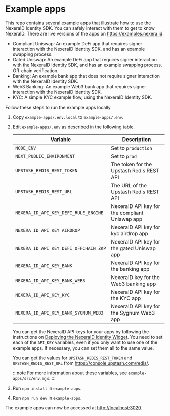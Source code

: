 # Example apps

This repo contains several example apps that illustrate how to use the NexeraID Identity SDK. You can safely interact with them to get to know NexeraID. There are live versions of the apps on <https://examples.nexera.id>.

- Compliant Uniswap: An example DeFi app that requires signer interaction with the NexeraID Identity SDK, and has an example swapping process.
- Gated Uniswap: An example DeFi app that requires signer interaction with the NexeraID Identity SDK, and has an example swapping process. Off-chain verification.
- Banking: An example bank app that does not require signer interaction with the NexeraID Identity SDK.
- Web3 Banking: An example Web3 bank app that requires signer interaction with the NexeraID Identity SDK.
- KYC: A simple KYC example flow, using the NexeraID Identity SDK.

Follow these steps to run the example apps locally.

1. Copy `example-apps/.env.local` to `example-apps/.env`.

2. Edit `example-apps/.env` as described in the following table.

   | Variable                              | Description                                    |
   | ------------------------------------- | ---------------------------------------------- |
   | `NODE_ENV`                            | Set to `production`                            |
   | `NEXT_PUBLIC_ENVIRONMENT`             | Set to `prod`                                  |
   | `UPSTASH_REDIS_REST_TOKEN`            | The token for the Upstash Redis REST API       |
   | `UPSTASH_REDIS_REST_URL`              | The URL of the Upstash Redis REST API          |
   | `NEXERA_ID_API_KEY_DEFI_RULE_ENGINE`  | NexeraID API key for the compliant Uniswap app |
   | `NEXERA_ID_API_KEY_AIRDROP`           | NexeraID API key for kyc airdrop app           |
   | `NEXERA_ID_API_KEY_DEFI_OFFCHAIN_ZKP` | NexeraID API key for the gated Uniswap app     |
   | `NEXERA_ID_API_KEY_BANK`              | NexeraID API key for the banking app           |
   | `NEXERA_ID_API_KEY_BANK_WEB3`         | NexeraID key for the Web3 banking app          |
   | `NEXERA_ID_API_KEY_KYC`               | NexeraID API key for the KYC app               |
   | `NEXERA_ID_API_KEY_BANK_SYGNUM_WEB3`  | NexeraID API key for the Sygnum Web3 app       |

   You can get the NexeraID API keys for your apps by following the instructions on [Deploying the NexeraID Identity Widget](../using/setup/application.md#deploying-the-nexeraid-identity-widget). You need to set each of the `API_KEY` variables, even if you only want to use one of the example apps. If necessary, you can set them all to the same value.

   You can get the values for `UPSTASH_REDIS_REST_TOKEN` and `UPSTASH_REDIS_REST_URL` from <https://console.upstash.com/redis/>.

   :::note
   For more information about these variables, see `example-apps/src/env.mjs`.
   :::

3. Run `npm install` in `example-apps`.

4. Run `npm run dev` in `example-apps`.

The example apps can now be accessed at <http://localhost:3020>.

